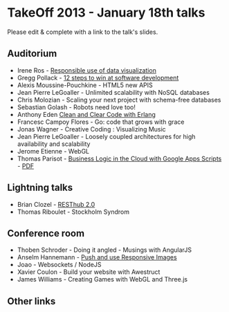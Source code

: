 # TakeOff 2013 - January 18th talks

Please edit & complete with a link to the talk's slides.

## Auditorium

- Irene Ros - [Responsible use of data visualization](https://speakerdeck.com/iros/visualizing-data-responsibly)
- Gregg Pollack - [12 steps to win at software development](http://courseware.codeschool.com/uploads/12_steps_takeoffconf.pdf)
- Alexis Moussine-Pouchkine - HTML5 new APIS
- Jean Pierre LeGoaller - Unlimited scalability with NoSQL databases
- Chris Molozian - Scaling your next project with schema-free databases
- Sebastian Golash - Robots need love too!
- Anthony Eden [Clean and Clear Code with Erlang](https://speakerdeck.com/aeden/clean-and-clear-code-with-erlang)
- Francesc Campoy Flores - Go: code that grows with grace
- Jonas Wagner - Creative Coding : Visualizing Music
- Jean Pierre LeGoaller - Loosely coupled architectures for high availability and scalability
- Jerome Etienne - WebGL
- Thomas Parisot - [Business Logic in the Cloud with Google Apps Scripts](http://fr.slideshare.net/oncletom/business-logic-in-the-cloud-with-google-apps-scripts-16054925) - [PDF](http://fr.slideshare.net/oncletom/savedfiles?s_title=business-logic-in-the-cloud-with-google-apps-scripts-16054925&user_login=oncletom)

## Lightning talks

- Brian Clozel - [RESThub 2.0](https://speakerdeck.com/bclozel/resthub-2-dot-0-not-yet-another-web-framework)
- Thomas Riboulet - Stockholm Syndrom

## Conference room

- Thoben Schroder - Doing it angled - Musings with AngularJS
- Anselm Hannemann - [Push and use Responsive Images](http://slides.anselm-hannemann.com/respimg-takeoff/)
- Joao - Websockets / NodeJS
- Xavier Coulon - Build your website with Awestruct
- James Williams - Creating Games with WebGL and Three.js


## Other links
